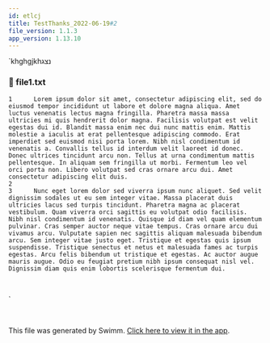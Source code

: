 ```yaml
---
id: etlcj
title: TestThanks_2022-06-19#2
file_version: 1.1.3
app_version: 1.13.10
---
```


\`khghgjkhנצג
<!-- NOTE-swimm-snippet: the lines below link your snippet to Swimm -->
### 📄 file1.txt
```text
1      Lorem ipsum dolor sit amet, consectetur adipiscing elit, sed do eiusmod tempor incididunt ut labore et dolore magna aliqua. Amet luctus venenatis lectus magna fringilla. Pharetra massa massa ultricies mi quis hendrerit dolor magna. Facilisis volutpat est velit egestas dui id. Blandit massa enim nec dui nunc mattis enim. Mattis molestie a iaculis at erat pellentesque adipiscing commodo. Erat imperdiet sed euismod nisi porta lorem. Nibh nisl condimentum id venenatis a. Convallis tellus id interdum velit laoreet id donec. Donec ultrices tincidunt arcu non. Tellus at urna condimentum mattis pellentesque. In aliquam sem fringilla ut morbi. Fermentum leo vel orci porta non. Libero volutpat sed cras ornare arcu dui. Amet consectetur adipiscing elit duis.
2      
3      Nunc eget lorem dolor sed viverra ipsum nunc aliquet. Sed velit dignissim sodales ut eu sem integer vitae. Massa placerat duis ultricies lacus sed turpis tincidunt. Pharetra magna ac placerat vestibulum. Quam viverra orci sagittis eu volutpat odio facilisis. Nibh nisl condimentum id venenatis. Quisque id diam vel quam elementum pulvinar. Cras semper auctor neque vitae tempus. Cras ornare arcu dui vivamus arcu. Vulputate sapien nec sagittis aliquam malesuada bibendum arcu. Sem integer vitae justo eget. Tristique et egestas quis ipsum suspendisse. Tristique senectus et netus et malesuada fames ac turpis egestas. Arcu felis bibendum ut tristique et egestas. Ac auctor augue mauris augue. Odio eu feugiat pretium nibh ipsum consequat nisl vel. Dignissim diam quis enim lobortis scelerisque fermentum dui.
```

<br/>

\`

<br/>

This file was generated by Swimm. [Click here to view it in the app](https://swimm-web-app.web.app/repos/Z2l0aHViJTNBJTNBdGVzdC1naXRodWItYXBwJTNBJTNBc3dpbW1pbw==/docs/etlcj).
